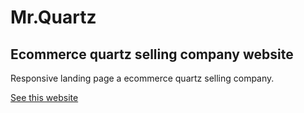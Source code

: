 # Mr.Quartz
## Ecommerce quartz selling company website

Responsive landing page a ecommerce quartz selling company.

[See this website](https://xivilai.github.io/Mr.Quartz/)

